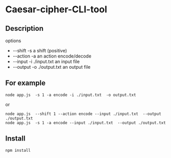 # Caesar-cipher-CLI-tool
## Description
options 

- --shift  -s   a shift (positive)
- --action -a  an action encode/decode 
- --input  -i  ./input.txt  an input file
- --output -o  ./output.txt  an output file

## For example 
```
node app.js  -s 1 -a encode -i ./input.txt  -o output.txt 
```
or
```
node app.js  --shift 1 --action encode --input ./input.txt  --output ./output.txt 
node app.js  -s 1 -a encode --input ./input.txt  --output ./output.txt 
```
## Install
```
npm install
```

